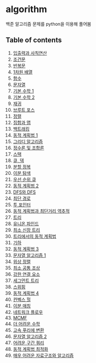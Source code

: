 # algorithm
백준 알고리즘 문제를 python을 이용해 풀어봄

## Table of contents
1. [입출력과 사칙연산](https://github.com/cv-jaeha/algorithm/tree/main/1.%20입출력과%20사칙연산)
2. [조건문](https://github.com/cv-jaeha/algorithm/tree/main/2.%20조건문)
3. [반복문](https://github.com/cv-jaeha/algorithm/tree/main/3.%20반복문)
4. [1차원 배열]()
5. [함수]()
6. [문자열]()
7. [기본 수학 1]()
8. [기본 수학 2]()
9. [재귀]()
10. [브루트 포스]()
11. [정렬]()
12. [집합과 맵]()
13. [백트래킹]()
14. [동적 계획법 1]()
15. [그리디 알고리즘]()
16. [정수론 및 조합론]()
17. [스택]()
18. [큐, 덱]()
19. [분할 정복]()
20. [이분 탐색]()
21. [우선 순위 큐]()
22. [동적 계획법 2]()
23. [DFS와 DFS]()
24. [최단 경로]()
25. [투 포인터]()
26. [동적 계획법과 최단거리 역추적]()
27. [트리]()
28. [유니온 파인드]()
29. [최소 신장 트리]()
30. [트리에서의 동적 계획법]()
31. [기하]()
32. [동적 계획법 3]()
33. [문자열 알고리즘 1]()
34. [위상 정렬]()
35. [최소 공통 조상]()
36. [강한 연결 요소]()
37. [세그먼트 트리]()
38. [스위핑]()
39. [동적 계획법 4]()
40. [컨벡스 헐]()
41. [이분 매칭]()
42. [네트워크 플로우]()
43. [MCMF]()
44. [더 어려운 수학]()
45. [고속 푸리에 변환]()
46. [문자열 알고리즘 2]()
47. [어려운 구간 쿼리]()
48. [동적 계획법 최적화]()
49. [매우 어려운 자료구조와 알고리즘]()